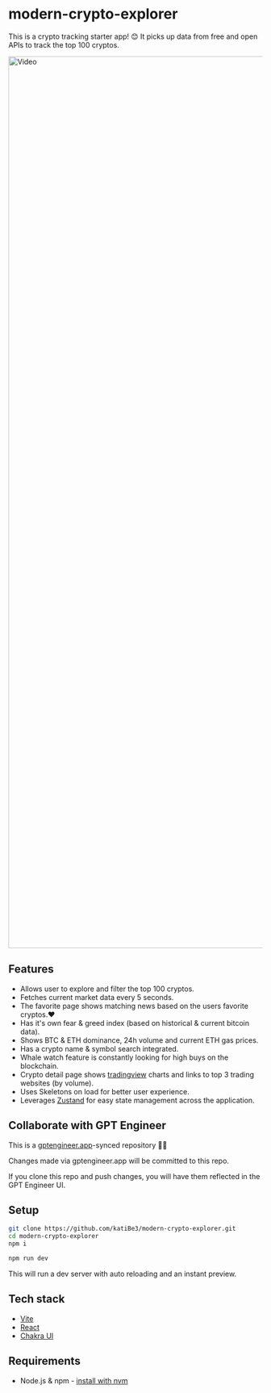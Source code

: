 # modern-crypto-explorer

This is a crypto tracking starter app! 😊
It picks up data from free and open APIs to track the top 100 cryptos. 

<img width="1768" alt="Video" src="https://github.com/katiBe3/modern-crypto-explorer/blob/main/src/assets/Video.gif?raw=true">

## Features
* Allows user to explore and filter the top 100 cryptos.
* Fetches current market data every 5 seconds.
* The favorite page shows matching news based on the users favorite cryptos.❤️
* Has it's own fear & greed index (based on historical & current bitcoin data).
* Shows BTC & ETH dominance, 24h volume and current ETH gas prices.
* Has a crypto name & symbol search integrated.
* Whale watch feature is constantly looking for high buys on the blockchain.
* Crypto detail page shows [tradingview](https://github.com/tradingview/lightweight-charts) charts and links to top 3 trading websites (by volume).
* Uses Skeletons on load for better user experience.
* Leverages [Zustand](https://github.com/pmndrs/zustand) for easy state management across the application.

## Collaborate with GPT Engineer

This is a [gptengineer.app](https://gptengineer.app)-synced repository 🌟🤖

Changes made via gptengineer.app will be committed to this repo.

If you clone this repo and push changes, you will have them reflected in the GPT Engineer UI.

## Setup

```sh
git clone https://github.com/katiBe3/modern-crypto-explorer.git
cd modern-crypto-explorer
npm i
```

```sh
npm run dev
```

This will run a dev server with auto reloading and an instant preview.

## Tech stack

- [Vite](https://vitejs.dev/)
- [React](https://react.dev/)
- [Chakra UI](https://chakra-ui.com/)

## Requirements

- Node.js & npm - [install with nvm](https://github.com/nvm-sh/nvm#installing-and-updating)
